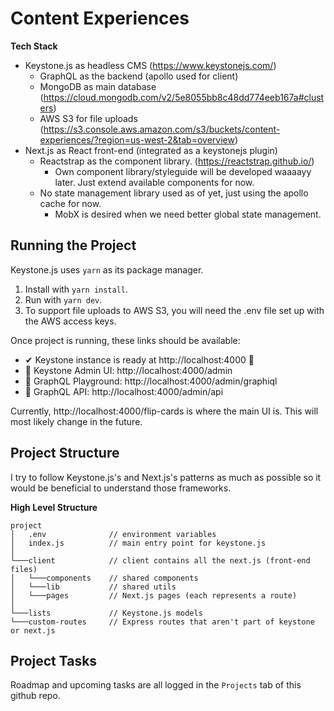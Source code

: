 # Content Experiences

**Tech Stack**

- Keystone.js as headless CMS (https://www.keystonejs.com/)
  - GraphQL as the backend (apollo used for client)
  - MongoDB as main database (https://cloud.mongodb.com/v2/5e8055bb8c48dd774eeb167a#clusters)
  - AWS S3 for file uploads (https://s3.console.aws.amazon.com/s3/buckets/content-experiences/?region=us-west-2&tab=overview)
- Next.js as React front-end (integrated as a keystonejs plugin)
  - Reactstrap as the component library. (https://reactstrap.github.io/)
    - Own component library/styleguide will be developed waaaayy later. Just extend available components for now.
  - No state management library used as of yet, just using the apollo cache for now.
    - MobX is desired when we need better global state management.

## Running the Project

Keystone.js uses `yarn` as its package manager.

1. Install with `yarn install`.
2. Run with `yarn dev`.
3. To support file uploads to AWS S3, you will need the .env file set up with the AWS access keys.

Once project is running, these links should be available: 

- ✔ Keystone instance is ready at http://localhost:4000 🚀
- 🔗 Keystone Admin UI:   http://localhost:4000/admin
- 🔗 GraphQL Playground:  http://localhost:4000/admin/graphiql
- 🔗 GraphQL API:         http://localhost:4000/admin/api

Currently, http://localhost:4000/flip-cards is where the main UI is. This will most likely change in the future.

## Project Structure

I try to follow Keystone.js's and Next.js's patterns as much as possible so it would be beneficial to understand those frameworks.

**High Level Structure**

```
project
│   .env              // environment variables
│   index.js          // main entry point for keystone.js
│
└───client            // client contains all the next.js (front-end files)
│   └───components    // shared components
│   └───lib           // shared utils
│   └───pages         // Next.js pages (each represents a route)
│   
└───lists             // Keystone.js models
└───custom-routes     // Express routes that aren't part of keystone or next.js
```

## Project Tasks

Roadmap and upcoming tasks are all logged in the `Projects` tab of this github repo. 
